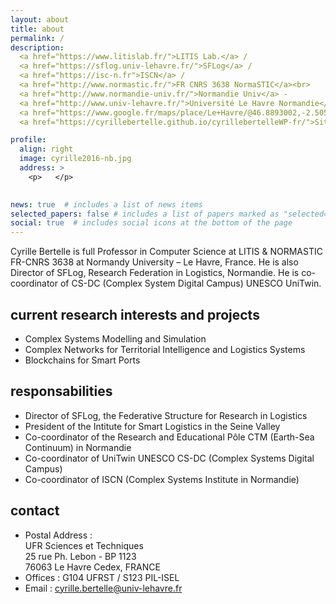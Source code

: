 ```yaml
---
layout: about
title: about
permalink: /
description: 
  <a href="https://www.litislab.fr/">LITIS Lab.</a> /  
  <a href="https://sflog.univ-lehavre.fr/">SFLog</a> / 
  <a href="https://isc-n.fr">ISCN</a> /  
  <a href="http://www.normastic.fr/">FR CNRS 3638 NormaSTIC</a><br>
  <a href="http://www.normandie-univ.fr/">Normandie Univ</a> - 
  <a href="http://www.univ-lehavre.fr/">Université Le Havre Normandie</a> - 
  <a href="https://www.google.fr/maps/place/Le+Havre/@46.8893002,-2.5055358,6z/data=!4m5!3m4!1s0x47e02f2395218b7d:0x5bc1867aaf33af12!8m2!3d49.49437!4d0.107929">France<br><br>
  <a href="https://cyrillebertelle.github.io/cyrillebertelleWP-fr/">Site en français</a>

profile:
  align: right
  image: cyrille2016-nb.jpg
  address: >
    <p>   </p>
    

news: true  # includes a list of news items
selected_papers: false # includes a list of papers marked as "selected={true}"
social: true  # includes social icons at the bottom of the page
---
```


Cyrille Bertelle is full Professor in Computer Science at LITIS & NORMASTIC FR-CNRS 3638 at Normandy University – Le Havre, France. He is also Director of SFLog, Research Federation in Logistics, Normandie. He is co-coordinator of CS-DC (Complex System Digital Campus) UNESCO UniTwin.  
   
   
## current research interests and projects
- Complex Systems Modelling and Simulation
- Complex Networks for Territorial Intelligence and Logistics Systems
- Blockchains for Smart Ports  
  
  
## responsabilities
- Director of SFLog, the Federative Structure for Research in Logistics
- President of the Intitute for Smart Logistics in the Seine Valley
- Co-coordinator of the Research and Educational Pôle CTM (Earth-Sea Continuum) in Normandie
- Co-coordinator of UniTwin UNESCO CS-DC (Complex Systems Digital Campus)
- Co-coordinator of ISCN (Complex Systems Institute in Normandie)

## contact
- Postal Address :  
    UFR Sciences et Techniques  
    25 rue Ph. Lebon - BP  1123  
    76063 Le Havre Cedex, FRANCE
- Offices : G104 UFRST / S123 PIL-ISEL
- Email : [cyrille.bertelle@univ-lehavre.fr](mailto:cyrille.bertelle@univ-lehavre.fr) 
  
<!-- Write your biography here. Tell the world about yourself. Link to your favorite [subreddit](http://reddit.com){:target="\_blank"}. You can put a picture in, too. The code is already in, just name your picture `prof_pic.jpg` and put it in the `img/` folder.

Put your address / P.O. box / other info right below your picture. You can also disable any these elements by editing `profile` property of the YAML header of your `_pages/about.md`. Edit `_bibliography/papers.bib` and Jekyll will render your [publications page](/al-folio/publications/) automatically.

Link to your social media connections, too. This theme is set up to use [Font Awesome icons](http://fortawesome.github.io/Font-Awesome/){:target="\_blank"} and [Academicons](https://jpswalsh.github.io/academicons/){:target="\_blank"}, like the ones below. Add your Facebook, Twitter, LinkedIn, Google Scholar, or just disable all of them.
-->
